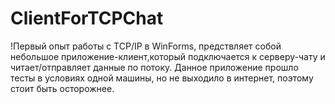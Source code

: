 # ClientForTCPChat

!Первый опыт работы с TCP/IP в WinForms, предствляет собой небольшое приложение-клиент,который подключается к серверу-чату и читает/отправляет данные по потоку.
Данное приложение прошло тесты в условиях одной машины, но не выходило в интернет, поэтому стоит быть осторожнее.
